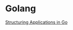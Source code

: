 # Golang

[Structuring Applications in Go](https://medium.com/@benbjohnson/structuring-applications-in-go-3b04be4ff091)
